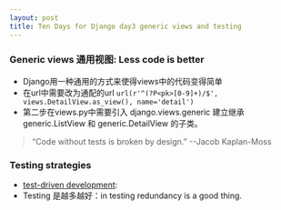 ```yaml
---
layout: post
title: Ten Days for Django day3 generic views and testing
---
```


### Generic views 通用视图: Less code is better
- Django用一种通用的方式来使得views中的代码变得简单
- 在url中需要改为通配的url ```url(r'^(?P<pk>[0-9]+)/$', views.DetailView.as_view(), name='detail') ```
- 第二步在views.py中需要引入 django.views.generic 建立继承 generic.ListView 和 generic.DetailView 的子类。

> “Code without tests is broken by design.” --Jacob Kaplan-Moss 

### Testing strategies
- [test-driven development](https://en.wikipedia.org/wiki/Test-driven_development): 
- Testing 是越多越好：in testing redundancy is a good thing.



